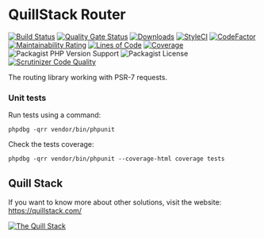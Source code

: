 # QuillStack Router

[![Build Status](https://travis-ci.org/quillstack/router.svg?branch=master)](https://travis-ci.org/quillstack/router)
[![Quality Gate Status](https://sonarcloud.io/api/project_badges/measure?project=quillstack_router&metric=alert_status)](https://sonarcloud.io/dashboard?id=quillstack_router)
[![Downloads](https://img.shields.io/packagist/dt/quillstack/router.svg)](https://packagist.org/packages/quillstack/router)
[![StyleCI](https://github.styleci.io/repos/291464195/shield?branch=master)](https://github.styleci.io/repos/291464195?branch=master)
[![CodeFactor](https://www.codefactor.io/repository/github/quillstack/router/badge)](https://www.codefactor.io/repository/github/quillstack/router)
[![Maintainability Rating](https://sonarcloud.io/api/project_badges/measure?project=quillstack_router&metric=sqale_rating)](https://sonarcloud.io/dashboard?id=quillstack_router)
[![Lines of Code](https://sonarcloud.io/api/project_badges/measure?project=quillstack_router&metric=ncloc)](https://sonarcloud.io/dashboard?id=quillstack_router)
[![Coverage](https://sonarcloud.io/api/project_badges/measure?project=quillstack_router&metric=coverage)](https://sonarcloud.io/dashboard?id=quillstack_router)
![Packagist PHP Version Support](https://img.shields.io/packagist/php-v/quillstack/router)
![Packagist License](https://img.shields.io/packagist/l/quillstack/router)
[![Scrutinizer Code Quality](https://scrutinizer-ci.com/g/quillstack/router/badges/quality-score.png?b=master)](https://scrutinizer-ci.com/g/quillstack/router/?branch=master)

The routing library working with PSR-7 requests.

### Unit tests

Run tests using a command:

```
phpdbg -qrr vendor/bin/phpunit
```

Check the tests coverage:

```
phpdbg -qrr vendor/bin/phpunit --coverage-html coverage tests
```

## Quill Stack

If you want to know more about other solutions, visit the website: \
https://quillstack.com/ 

[![The Quill Stack](http://quillstack.com/quillstack.png)](https://quillstack.com/)
